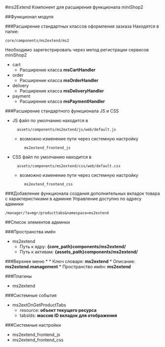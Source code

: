 #ms2Extend
Компонент для расширения функционала miniShop2

##Функционал модуля

###Расширение стандартных классов оформления зазказа
Находятся в папке:
    
    core/components/ms2extend/ms2

Необходимо зарегестрировать через метод регистрации сервисов miniShop2

* cart
    * Расширение класса **msCartHandler**
* order
    * Расширение класса **msOrderHandler**
* delivery
    * Расширение класса **msDeliveryHandler**
* payment
    * Расширение класса **msPaymentHandler**
    
###Расширение стандартного функционала JS и CSS
* JS файл по умолчанию находится в
        
        assets/components/ms2extend/js/web/default.js
        
    * возможно изменение пути через системную настройку
    
            ms2extend_frontend_js
            
* CSS файл по умолчанию находится в
        
        assets/components/ms2extend/css/web/default.css
        
    * возможно изменение пути через системную настройку

            ms2extend_frontend_css

###Добавление функционала создания дополнительных вкладок товара с характеристиками в админке
Управление доступно по адресу админки

    /manager/?a=mgr/producttabs&namespace=ms2extend

##Список элементов админки

###Пространства имён
* ms2extend
    * Путь к ядру: **{core_path}components/ms2extend/**
    * Путь к активам: **{assets_path}components/ms2extend/**

###Верхнее меню
* 
    * Ключ словаря: **ms2extend**
    * Описание: **ms2extend.management**
    * Пространство имён: **ms2extend**

###Плагины
* ms2extend

###Системные события
* ms2extOnGetProductTabs
    * resource: **объект текущего ресурса**
    * tabsIds: **массив ID вкладок для отображения**

###Системные настройки
* ms2extend_frontend_js
* ms2extend_frontend_css